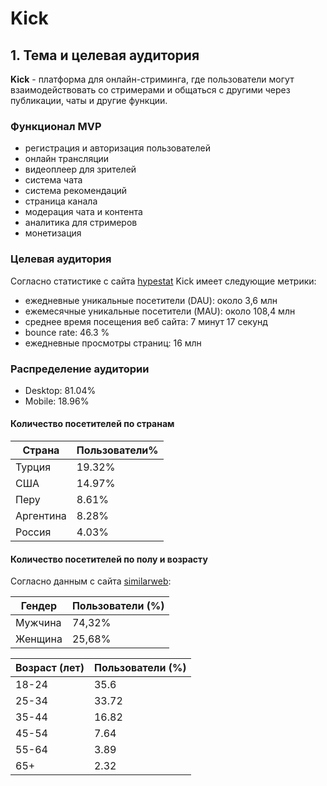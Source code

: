 # Kick

## 1. Тема и целевая аудитория
**Kick** - платформа для онлайн-стриминга, где пользователи могут взаимодействовать со стримерами и общаться с другими через публикации, чаты и другие функции.

### Функционал MVP
- регистрация и авторизация пользователей
- онлайн трансляции
- видеоплеер для зрителей
- система чата
- система рекомендаций
- страница канала
- модерация чата и контента
- аналитика для стримеров
- монетизация

### Целевая аудитория
Согласно статистике с сайта [hypestat](https://hypestat.com/info/kick.com) Kick имеет следующие метрики:
- ежедневные уникальные посетители (DAU): около 3,6 млн
- ежемесячные уникальные посетители (MAU): около 108,4 млн
- среднее время посещения веб сайта: 7 минут 17 секунд
- bounce rate: 46.3 %
- ежедневные просмотры страниц: 16 млн

### Распределение аудитории
- Desktop: 81.04%
- Mobile: 18.96%

#### Количество посетителей по странам
|     Страна     |Пользователи%|
|----------------|-------------|
|Турция| 19.32% |
|США| 14.97% |
|Перу| 8.61% |
|Аргентина| 8.28% |
|Россия|4.03%|

#### Количество посетителей по полу и возрасту
Согласно данным с сайта  [similarweb](https://www.similarweb.com/website/kick.com):

| Гендер  | Пользователи (%) |
| --- | ------ |
| Мужчина | 74,32% |
| Женщина | 25,68% |

| Возраст (лет) | Пользователи (%) |
| --- | ------ |
| 18-24 |  35.6  |
| 25-34 |  33.72  |
| 35-44 |  16.82  |
| 45-54 |  7.64  |
| 55-64 |  3.89  |
| 65+ |  2.32  |
